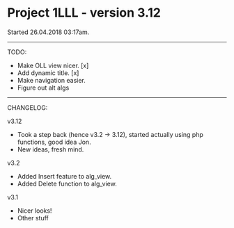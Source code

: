 # Project 1LLL - version 3.12
Started 26.04.2018 03:17am.

---

TODO:

- Make OLL view nicer. [x]
- Add dynamic title. [x]
- Make navigation easier.
- Figure out alt algs

---

CHANGELOG:

v3.12

- Took a step back (hence v3.2 -> 3.12), started actually using php functions, good idea Jon.
- New ideas, fresh mind.

v3.2

- Added Insert feature to alg_view.
- Added Delete function to alg_view.

v3.1

- Nicer looks!
- Other stuff
